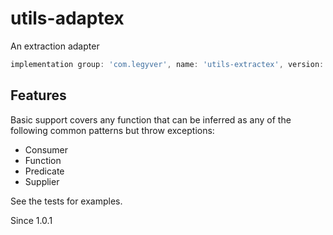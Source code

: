 # utils-adaptex
An extraction adapter

```groovy
implementation group: 'com.legyver', name: 'utils-extractex', version: '3.4.0-alpha.3'
```

## Features
Basic support covers any function that can be inferred as any of the following common patterns but throw exceptions:

- Consumer
- Function
- Predicate
- Supplier

See the tests for examples.

Since 1.0.1